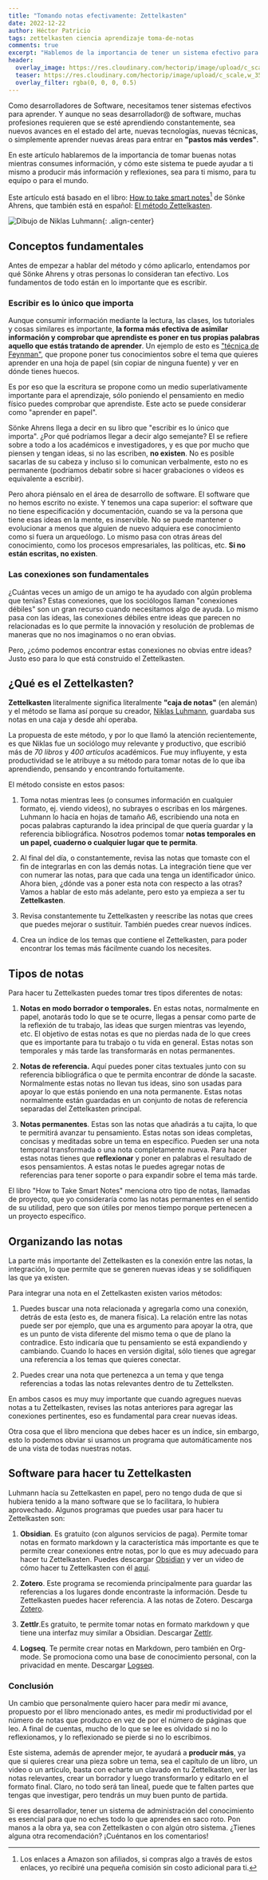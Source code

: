 ```yaml
---
title: "Tomando notas efectivamente: Zettelkasten"
date: 2022-12-22
author: Héctor Patricio
tags: zettelkasten ciencia aprendizaje toma-de-notas
comments: true
excerpt: "Hablemos de la importancia de tener un sistema efectivo para tomar notas, usado por académicos y científicos para ser productivos."
header:
  overlay_image: https://res.cloudinary.com/hectorip/image/upload/c_scale,w_1200/v1671514771/jj-ying-8bghKxNU1j0-unsplash_knucbs.jpg
  teaser: https://res.cloudinary.com/hectorip/image/upload/c_scale,w_350/v1671514771/jj-ying-8bghKxNU1j0-unsplash_knucbs.jpg
  overlay_filter: rgba(0, 0, 0, 0.5)
---
```


Como desarrolladores de Software, necesitamos tener sistemas efectivos para aprender. Y aunque no seas desarrollador@ de software, muchas profesiones requieren que se esté aprendiendo constantemente, sea nuevos avances en el estado del arte, nuevas tecnologías, nuevas técnicas, o simplemente aprender nuevas áreas para entrar en **"pastos más verdes"**.

En este artículo hablaremos de la importancia de tomar buenas notas mientras consumes información, y cómo este sistema te puede ayudar a ti mismo a producir más información y reflexiones, sea para ti mismo, para tu equipo o para el mundo.

Este artículo está basado en el libro: [How to take smart notes](https://amzn.to/3BKqWfK)[^1] de Sönke Ahrens, que también está en español: [El método Zettelkasten](https://amzn.to/3hDbxHq).

![Dibujo de Niklas Luhmann](https://res.cloudinary.com/hectorip/image/upload/c_scale,w_400/v1671516491/Luhmann_xzhhmb.png){: .align-center}

## Conceptos fundamentales

Antes de empezar a hablar del método y cómo aplicarlo, entendamos por qué Sönke Ahrens y otras personas lo consideran tan efectivo. Los fundamentos de todo están en lo importante que es escribir.

### Escribir es lo único que importa

Aunque consumir información mediante la lectura, las clases, los tutoriales y cosas similares es importante, **la forma más efectiva de asimilar información y comprobar que aprendiste es poner en tus propias palabras aquello que estás tratando de aprender**. Un ejemplo de esto es ["técnica de Feynman"](https://www.youtube.com/watch?v=inZe9kW5djI), que propone poner tus conocimientos sobre el tema que quieres aprender en una hoja de papel (sin copiar de ninguna fuente) y ver en dónde tienes huecos.

Es por eso que la escritura se propone como un medio superlativamente importante para el aprendizaje, sólo poniendo el pensamiento en medio físico puedes comprobar que aprendiste. Este acto se puede considerar como "aprender en papel".

Sönke Ahrens llega a decir en su libro que "escribir es lo único que importa". ¿Por qué podríamos llegar a decir algo semejante? El se refiere sobre a todo a los académicos e investigadores, y es que por mucho que piensen y tengan ideas, si no las escriben, **no existen**. No es posible sacarlas de su cabeza y incluso si lo comunican verbalmente, esto no es permanente (podríamos debatir sobre si hacer grabaciones o videos es equivalente a escribir).

Pero ahora piénsalo en el área de desarrollo de software. El software que no hemos escrito no existe. Y tenemos una capa superior: el software que no tiene especificación y documentación, cuando se va la persona que tiene esas ideas en la mente, es inservible. No se puede mantener o evolucionar a menos que alguien de nuevo adquiera ese conocimiento como si fuera un arqueólogo. Lo mismo pasa con otras áreas del conocimiento, como los procesos empresariales, las políticas, etc. **Si no están escritas, no existen**.

### Las conexiones son fundamentales

¿Cuántas veces un amigo de un amigo te ha ayudado con algún problema que tenías? Estas conexiones, que los sociólogos llaman "conexiones débiles" son un gran recurso cuando necesitamos algo de ayuda. Lo mismo pasa con las ideas, las conexiones débiles entre ideas que parecen no relacionadas es lo que permite la innovación y resolución de problemas de maneras que no nos imaginamos o no eran obvias.

Pero, ¿cómo podemos encontrar estas conexiones no obvias entre ideas? Justo eso para lo que está construido el Zettelkasten.

## ¿Qué es el Zettelkasten?

**Zettelkasten** literalmente significa literalmente **"caja de notas"** (en alemán) y el método se llama así porque su creador, [Niklas Luhmann](https://es.wikipedia.org/wiki/Niklas_Luhmann), guardaba sus notas en una caja y desde ahí operaba.

La propuesta de este método, y por lo que llamó la atención recientemente, es que Niklas fue un sociólogo muy relevante y productivo, que escribió más de _70 libros_ y _400 artículos_ académicos. Fue muy influyente, y esta productividad se le atribuye a su método para tomar notas de lo que iba aprendiendo, pensando y encontrando fortuitamente.

El método consiste en estos pasos:

1. Toma notas mientras lees (o consumes información en cualquier formato, ej. viendo videos), no subrayes o escribas en los márgenes. Luhmann lo hacía en hojas de tamaño A6, escribiendo una nota en pocas palabras capturando la idea principal de que quería guardar y la referencia bibliográfica. Nosotros podemos tomar **notas temporales en un papel, cuaderno o cualquier lugar que te permita**.

2. Al final del día, o constantemente, revisa las notas que tomaste con el fin de integrarlas en con las demás notas. La integración tiene que ver con numerar las notas, para que cada una tenga un identificador único. Ahora bien, ¿dónde vas a poner esta nota con respecto a las otras? Vamos a hablar de esto más adelante, pero esto ya empieza a ser tu **Zettelkasten**.

3. Revisa constantemente tu Zettelkasten y reescribe las notas que crees que puedes mejorar o sustituir. También puedes crear nuevos índices.

4. Crea un índice de los temas que contiene el Zettelkasten, para poder encontrar los temas más fácilmente cuando los necesites.

## Tipos de notas

Para hacer tu Zettelkasten puedes tomar tres tipos diferentes de notas:

1. **Notas en modo borrador o temporales.** En estas notas, normalmente en papel, anotarás todo lo que se te ocurre, llegas a pensar como parte de la reflexión de tu trabajo, las ideas que surgen mientras vas leyendo, etc. El objetivo de estas notas es que no pierdas nada de lo que crees que es importante para tu trabajo o tu vida en general. Estas notas son temporales y más tarde las transformarás en notas permanentes.

2. **Notas de referencia.** Aquí puedes poner citas textuales junto con su referencia bibliográfica o que te permita encontrar de dónde la sacaste. Normalmente estas notas no llevan tus ideas, sino son usadas para apoyar lo que estás poniendo en una nota permanente. Estas notas normalmente están guardadas en un conjunto de notas de referencia separadas del Zettelkasten principal.

3. **Notas permanentes**. Estas son las notas que añadirás a tu cajita, lo que te permitirá avanzar tu pensamiento. Estas notas son ideas completas, concisas y meditadas sobre un tema en específico. Pueden ser una nota temporal transformada o una nota completamente nueva. Para hacer estas notas tienes que **reflexionar** y poner en palabras el resultado de esos pensamientos. A estas notas le puedes agregar notas de referencias para tener soporte o para expandir sobre el tema más tarde.

El libro "How to Take Smart Notes" menciona otro tipo de notas, llamadas de proyecto, que yo consideraría como las notas permanentes en el sentido de su utilidad, pero que son útiles por menos tiempo porque pertenecen a un proyecto específico.

## Organizando las notas

La parte más importante del Zettelkasten es la conexión entre las notas, la integración, lo que permite que se generen nuevas ideas y se solidifiquen las que ya existen.

Para integrar una nota en el Zettelkasten existen varios métodos:

1. Puedes buscar una nota relacionada y agregarla como una conexión, detrás de esta (esto es, de manera física). La relación entre las notas puede ser por ejemplo, que una es argumento para apoyar la otra, que es un punto de vista diferente del mismo tema o que de plano la contradice. Esto indicaría que tu pensamiento se está expandiendo y cambiando. Cuando lo haces en versión digital, sólo tienes que agregar una referencia a los temas que quieres conectar.

2. Puedes crear una nota que pertenezca a un tema y que tenga referencias a todas las notas relevantes dentro de tu Zettelksten.

En ambos casos es muy muy importante que cuando agregues nuevas notas a tu Zettelkasten, revises las notas anteriores para agregar las conexiones pertinentes, eso es fundamental para crear nuevas ideas.

Otra cosa que el libro menciona que debes hacer es un índice, sin embargo, esto lo podemos obviar si usamos un programa que automáticamente nos de una vista de todas nuestras notas.

## Software para hacer tu Zettelkasten

Luhmann hacía su Zettelkasten en papel, pero no tengo duda de que si hubiera tenido a la mano software que se lo facilitara, lo hubiera aprovechado. Algunos programas que puedes usar para hacer tu Zettelkasten son:

1. **Obsidian**. Es gratuito (con algunos servicios de paga). Permite tomar notas en formato markdown y la característica más importante es que te permite crear conexiones entre notas, por lo que es muy adecuado para hacer tu Zettelkasten. Puedes descargar [Obsidian](https://obsidian.md/download) y ver un video de cómo hacer tu Zettelkasten con él [aquí](https://www.youtube.com/watch?v=hGd70QqTkCM).

2. **Zotero**. Este programa se recomienda principalmente para guardar las referencias a los lugares donde encontraste la información. Desde tu Zettelkasten puedes hacer referencia. A las notas de Zotero. Descarga [Zotero](https://www.zotero.org/download/).

3. **Zettlr**.Es gratuito, te permite tomar notas en formato markdown y que tiene una interfaz muy similar a Obsidian. Descargar [Zettlr](https://www.zettlr.com/).

4. **Logseq**. Te permite crear notas en Markdown, pero también en Org-mode. Se promociona como una base de conocimiento personal, con la privacidad en mente. Descargar [Logseq](https://logseq.com/).

### Conclusión

Un cambio que personalmente quiero hacer para medir mi avance, propuesto por el libro mencionado antes, es medir mi productividad por el número de notas que produzco en vez de por el número de páginas que leo. A final de cuentas, mucho de lo que se lee es olvidado si no lo reflexionamos, y lo reflexionado se pierde si no lo escribimos.

Este sistema, además de aprender mejor, te ayudará a **producir más**, ya que si quieres crear una pieza sobre un tema, sea el capítulo de un libro, un video o un artículo, basta con echarte un clavado en tu Zettelkasten, ver las notas relevantes, crear un borrador y luego transformarlo y editarlo en el formato final. Claro, no todo será tan lineal, puede que te falten partes que tengas que investigar, pero tendrás un muy buen punto de partida.

Si eres desarrollador, tener un sistema de administración del conocimiento es esencial para que no eches todo lo que aprendes en saco roto. Pon manos a la obra ya, sea con Zettelkasten o con algún otro sistema. ¿Tienes alguna otra recomendación? ¡Cuéntanos en los comentarios!

[^1]: Los enlaces a Amazon son afiliados, si compras algo a través de estos enlaces, yo recibiré una pequeña comisión sin costo adicional para ti.
